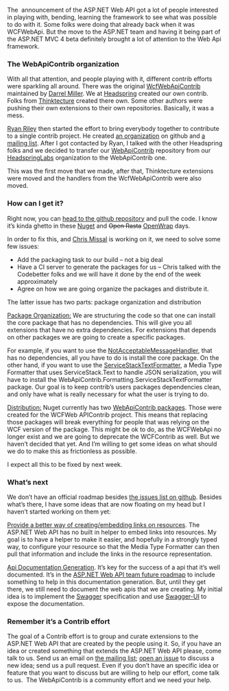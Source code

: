 The  announcement of the ASP.NET Web API got a lot of people interested in playing with, bending, learning the framework to see what was possible to do with it. Some folks were doing that already back when it was WCFWebApi. But the move to the ASP.NET team and having it being part of the ASP.NET MVC 4 beta definitely brought a lot of attention to the Web Api framework.

### The WebApiContrib organization

With all that attention, and people playing with it, different contrib efforts were sparkling all around. There was the original [WcfWebApiContrib](http://webapicontrib.codeplex.com/) maintained by [Darrel Miller](http://www.bizcoder.com/). We at [Headspring](http://www.headspring.com/) created our own contrib. Folks from [Thinktecture](http://www.thinktecture.com/) created there own. Some other authors were pushing their own extensions to their own repositories. Basically, it was a mess.

[Ryan Riley](http://wizardsofsmart.net/) then started the effort to bring everybody together to contribute to a single contrib project. He created [an organization](https://github.com/WebApiContrib) on github and [a mailing list](https://groups.google.com/forum/#!forum/webapicontrib). After I got contacted by Ryan, I talked with the other Headspring folks and we decided to transfer our [WebApiContrib](https://github.com/WebApiContrib/WebAPIContrib) repository from our [HeadspringLabs](https://github.com/HeadspringLabs) organization to the WebApiContrib one.

This was the first move that we made, after that, Thinktecture extensions were moved and the handlers from the WcfWebApiContrib were also moved.

### How can I get it?

Right now, you can [head to the github repository](https://github.com/WebApiContrib/WebAPIContrib) and pull the code. I know it’s kinda ghetto in these [Nuget](http://nuget.org/) and <del>Open Rasta</del> [OpenWrap](http://www.openwrap.org/) days.

In order to fix this, and [Chris Missal](http://chrismissal.lostechies.com) is working on it, we need to solve some few issues:

  * Add the packaging task to our build – not a big deal
  * Have a CI server to generate the packages for us – Chris talked with the Codebetter folks and we will have it done by the end of the week approximately
  * Agree on how we are going organize the packages and distribute it.

The latter issue has two parts: package organization and distribution

<span style="text-decoration: underline;">Package Organization:</span> We are structuring the code so that one can install the core package that has no dependencies. This will give you all extensions that have no extra dependencies. For extensions that depends on other packages we are going to create a specific packages.

For example, if you want to use the [NotAcceptableMessageHandler](https://github.com/WebApiContrib/WebAPIContrib/blob/master/src/WebApiContrib/MessageHandlers/NotAcceptableMessageHandler.cs), that has no dependencies, all you have to do is install the core package. On the other hand, if you want to use the [ServiceStackTextFormatter](https://github.com/WebApiContrib/WebAPIContrib/blob/master/src/WebApiContrib.Formatting.ServiceStack/ServiceStackTextFormatter.cs), a Media Type Formatter that uses ServiceStack.Text to handle JSON serialization, you will have to install the WebApiContrib.Formatting.ServiceStackTextFormatter package. Our goal is to keep contrib’s users packages dependencies clean, and only have what is really necessary for what the user is trying to do.

<span style="text-decoration: underline;">Distribution:</span> Nuget currently has two [WebApiContrib packages](http://nuget.org/packages?q=WebApiContrib). Those were created for the WCFWeb APIContrib project. This means that replacing those packages will break everything for people that was relying on the WCF version of the package. This might be ok to do, as the WCFWebApi no longer exist and we are going to deprecate the WCFContrib as well. But we haven’t decided that yet. And I’m willing to get some ideas on what should we do to make this as frictionless as possible.

I expect all this to be fixed by next week.

### What’s next

We don’t have an official roadmap besides [the issues list on github](https://github.com/WebApiContrib/WebAPIContrib/issues?sort=created&direction=desc&state=open). Besides what’s there, I have some ideas that are now floating on my head but I haven’t started working on them yet:

<span style="text-decoration: underline;">Provide a better way of creating/embedding links on resources</span>. The ASP.NET Web API has no built in helper to embed links into resources. My goal is to have a helper to make it easier, and hopefully in a strongly typed way, to configure your resource so that the Media Type Formatter can then pull that information and include the links in the resource representation.

<span style="text-decoration: underline;">Api Documentation Generation</span>. It’s key for the success of a api that it’s well documented. It’s in the [ASP.NET Web API team future roadmap](http://aspnetwebstack.codeplex.com/wikipage?title=Roadmap) to include something to help in this documentation generation. But, until they get there, we still need to document the web apis that we are creating. My initial idea is to implement the [Swagger](http://swagger.wordnik.com/) specification and use [Swagger-UI](https://github.com/wordnik/swagger-ui) to expose the documentation.

### Remember it’s a Contrib effort

The goal of a Contrib effort is to group and curate extensions to the ASP.NET Web API that are created by the people using it. So, if you have an idea or created something that extends the ASP.NET Web API please, come talk to us. Send us an email on [the mailing list](https://groups.google.com/forum/#!forum/webapicontrib); [open an issue](https://github.com/WebApiContrib/WebAPIContrib/issues?sort=created&direction=desc&state=open) to discuss a new idea; send us a pull request. Even if you don’t have an specific idea or feature that you want to discuss but are willing to help our effort, come talk to us.  The WebApiContrib is a community effort and we need your help.